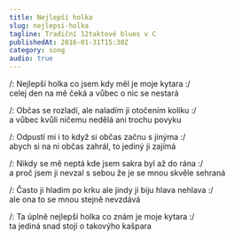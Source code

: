 ```yaml
---
title: Nejlepší holka
slug: nejlepsi-holka
tagline: Tradiční 12taktové blues v C
publishedAt: 2016-01-31T15:30Z
category: song
audio: true
---
```

/: Nejlepší holka co jsem kdy měl je moje kytara :/ \
celej den na mě čeká a vůbec o nic se nestará

/: Občas se rozladí, ale naladím ji otočením kolíku :/ \
a vůbec kvůli ničemu nedělá ani trochu povyku

/: Odpustí mi i to když si občas začnu s jinýma :/ \
abych si na ni občas zahrál, to jediný ji zajímá

/: Nikdy se mě neptá kde jsem sakra byl až do rána :/ \
a proč jsem ji nevzal s sebou že je se mnou skvěle sehraná

/: Často ji hladim po krku ale jindy ji biju hlava nehlava :/ \
ale ona to se mnou stejně nevzdává

/: Ta úplně nejlepší holka co znám je moje kytara :/ \
ta jediná snad stojí o takovýho kašpara

